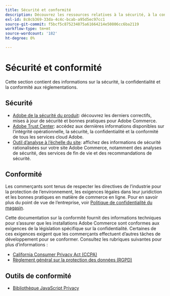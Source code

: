 ```yaml
---
title: Sécurité et conformité
description: Découvrez les ressources relatives à la sécurité, à la confidentialité et à la conformité du secteur pour votre projet Adobe Commerce.
exl-id: 8c8cb369-33da-4c4c-bcab-a95d5ec97cc1
source-git-commit: f5bcf5c875234875a61664214e50806cc6ba2119
workflow-type: tm+mt
source-wordcount: '182'
ht-degree: 0%

---
```


# Sécurité et conformité

Cette section contient des informations sur la sécurité, la confidentialité et la conformité aux réglementations.

## Sécurité

- [Adobe de la sécurité du produit](https://helpx.adobe.com/security.html): découvrez les derniers correctifs, mises à jour de sécurité et bonnes pratiques pour Adobe Commerce.
- [Adobe Trust Center](https://www.adobe.com/trust.html): accédez aux dernières informations disponibles sur l’intégrité opérationnelle, la sécurité, la confidentialité et la conformité de tous les services cloud Adobe.
- [Outil d’analyse à l’échelle du site](../tools/site-wide-analysis-tool/dashboard.md): affichez des informations de sécurité rationalisées sur votre site Adobe Commerce, notamment des analyses de sécurité, des services de fin de vie et des recommandations de sécurité.

## Conformité

Les commerçants sont tenus de respecter les directives de l’industrie pour la protection de l’environnement, les exigences légales dans leur juridiction et les bonnes pratiques en matière de commerce en ligne. Pour en savoir plus du point de vue de l’entreprise, voir [Politique de confidentialité du magasin](https://experienceleague.adobe.com/docs/commerce-admin/start/compliance/privacy/privacy-policy.html).

Cette documentation sur la conformité fournit des informations techniques pour s’assurer que les installations Adobe Commerce sont conformes aux exigences de la législation spécifique sur la confidentialité. Certaines de ces exigences exigent que les commerçants effectuent d’autres tâches de développement pour se conformer. Consultez les rubriques suivantes pour plus d’informations :

- [California Consumer Privacy Act (CCPA)](privacy/ccpa.md)
- [Règlement général sur la protection des données (RGPD)](privacy/gdpr.md)

## Outils de conformité

- [Bibliothèque JavaScript Privacy](privacy/javascript-library.md)
